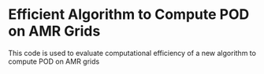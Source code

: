 # Efficient Algorithm to Compute POD on AMR Grids
This code is used to evaluate computational efficiency of a new algorithm to compute POD on AMR grids
